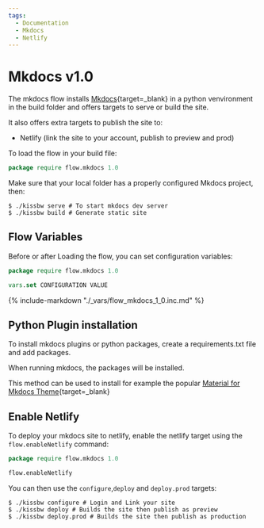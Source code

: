 ```yaml
---
tags:
  - Documentation
  - Mkdocs
  - Netlify
---
```



# Mkdocs v1.0

The mkdocs flow installs [Mkdocs](https://www.mkdocs.org/){target=_blank} in a python venvironment in the build folder and offers targets to serve or build the site.

It also offers extra targets to publish the site to:

- Netlify (link the site to your account, publish to preview and prod)

To load the flow in your build file:

~~~tcl
package require flow.mkdocs 1.0
~~~

Make sure that your local folder has a properly configured Mkdocs project, then:

~~~console
$ ./kissbw serve # To start mkdocs dev server
$ ./kissbw build # Generate static site
~~~

## Flow Variables

Before or after Loading the flow, you can set configuration variables:

~~~tcl
package require flow.mkdocs 1.0

vars.set CONFIGURATION VALUE
~~~

{%
    include-markdown "./_vars/flow_mkdocs_1_0.inc.md"
%}

## Python Plugin installation

To install mkdocs plugins or python packages, create a requirements.txt file and add packages.

When running mkdocs, the packages will be installed.

This method can be used to install for example the popular [Material for Mkdocs Theme](https://squidfunk.github.io/mkdocs-material/){target=_blank}


## Enable Netlify

To deploy your mkdocs site to netlify, enable the netlify target using the `flow.enableNetlify` command:

~~~tcl
package require flow.mkdocs 1.0

flow.enableNetlify
~~~

You can then use the `configure`,`deploy` and `deploy.prod` targets:

~~~console
$ ./kissbw configure # Login and Link your site 
$ ./kissbw deploy # Builds the site then publish as preview
$ ./kissbw deploy.prod # Builds the site then publish as production
~~~